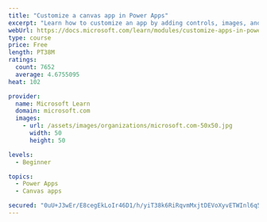 ```yaml
---
title: "Customize a canvas app in Power Apps"
excerpt: "Learn how to customize an app by adding controls, images, and logic."
webUrl: https://docs.microsoft.com/learn/modules/customize-apps-in-powerapps/
type: course
price: Free
length: PT38M
ratings:
  count: 7652
  average: 4.6755095
heat: 102

provider:
  name: Microsoft Learn
  domain: microsoft.com
  images:
    - url: /assets/images/organizations/microsoft.com-50x50.jpg
      width: 50
      height: 50

levels:
  - Beginner

topics:
  - Power Apps
  - Canvas apps

secured: "0uU+J3wEr/E8cegEkLoIr46D1/h/yiT38k6RiRqvmMxjtDEVoXyvETWInl6q5ZTHT6Jpgh49tUhR44UzhH++s+qKs00yqPwrqCKmtZFxS7B6TIeadehMzr1t/7/1YK8OQMKYkucmPd0NPmfpRYPuIJ2aIqnTYILAdlP19ktaOhRzxQ4NnpbnW5piolUVvPi4/MaBsg9Ybt8+rVhoXezZmZbld3Ms2wur2MD/xZNNsPt9d36etaUY+Ztgazk0Ka205jFjX7sMxWolMuxDe4/+cpEvtm3Y64fjbgUqXxPne52BnwLwAchIUIX7Bf7pTv15/P3ClGCb96pINFh373FN5YFvLdWrOFTWInlUsg48q9k+VUTFIVfaQPwxwSKMAW77CgDqlr3Op0jeyIVsELL/8GJk6/MNRlT46b7dD0iyaQg=;ky7JuvL7OwRLGeK2FSl8NQ=="
---
```


